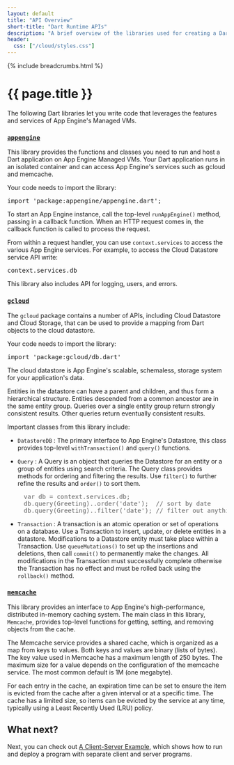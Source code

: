 ```yaml
---
layout: default
title: "API Overview"
short-title: "Dart Runtime APIs"
description: "A brief overview of the libraries used for creating a Dart runtime instance on App Engine."
header:
  css: ["/cloud/styles.css"]
---
```


{% include breadcrumbs.html %}

# {{ page.title }}

The following Dart libraries let you write code that leverages
the features and services of App Engine's Managed VMs.

### [`appengine`](https://github.com/dart-lang/appengine)

This library provides the functions and classes you need to run and host
a Dart application on App Engine Managed VMs.
Your Dart application runs in an isolated container and
can access App Engine's services such as gcloud and memcache.

Your code needs to import the library:

<pre>
import 'package:appengine/appengine.dart';
</pre>

To start an App Engine instance,
call the top-level `runAppEngine()` method, passing in a callback function.
When an HTTP request comes in, the callback function is called to process
the request.

From within a request handler,
you can use `context.services` to access the various App Engine services.
For example, to access the Cloud Datastore service API write:
<pre>
context.services.db
</pre>

This library also includes API for logging, users, and errors.

### [`gcloud`](https://pub.dartlang.org/packages/gcloud)

The `gcloud` package contains a number of APIs,
including Cloud Datastore and Cloud Storage, that can
be used to provide a mapping from Dart objects to the cloud datastore.

Your code needs to import the library:

<pre>
import 'package:gcloud/db.dart'
</pre>

The cloud datastore is App Engine's scalable, schemaless, storage system
for your application's data.

Entities in the datastore can have a parent and children, and thus
form a hierarchical structure.
Entities descended from a common ancestor are in the same entity group.
Queries over a single entity group return strongly consistent results.
Other queries return eventually consistent results.

Important classes from this library include:

* `DatastoreDB`
: The primary interface to App Engine's Datastore, this class provides
  top-level `withTransaction()` and `query()` functions.

* `Query`
: A Query is an object that queries the Datastore for an entity or
  a group of entities using search criteria. The Query class provides
  methods for ordering and filtering the results.
  Use `filter()` to further refine the results and `order()` to sort them.

<blockquote style="border:0px">
<pre>
var db = context.services.db;
db.query(Greeting)..order('date');  // sort by date
db.query(Greeting)..filter('date'); // filter out anything that is not a date
</pre>
</blockquote>

* `Transaction`
: A transaction is an atomic operation or set of operations on a
  database.
  Use a Transaction to insert, update, or delete entities in a datastore.
  Modifications to a Datastore entity must take place within a Transaction.
  Use `queueMutations()` to set up the insertions and deletions,
  then call `commit()` to permanently make the changes.
  All modifications in the Transaction must successfully complete
  otherwise the Transaction has no effect and must be rolled back
  using the `rollback()` method.

### [`memcache`](https://github.com/dart-lang/memcache)

This library provides an interface to App Engine's high-performance,
distributed in-memory caching system.
The main class in this library,
`Memcache`, provides top-level functions for getting, setting,
and removing objects from the cache.

The Memcache service provides a shared cache, which is organized as a map
from keys to values. Both keys and values are binary (lists of bytes).
The key value used in Memcache has a maximum
length of 250 bytes.
The maximum size for a
value depends on the configuration of the memcache service.
The most common default is 1M (one megabyte).

For each entry in the cache, an expiration time can be set
to ensure the item is evicted from the cache after a given interval or at
a specific time. The cache has a limited size, so items can be
evicted by the service at any time, typically using a Least
Recently Used (LRU) policy.

## What next?

Next, you can check out [A Client-Server Example](clientserver.html),
which shows how to run and deploy a program with separate
client and server programs.
